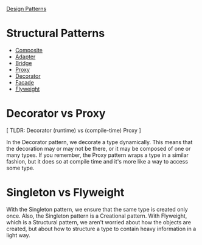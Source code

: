 [Design Patterns](../README.md)

# Structural Patterns
- [Composite](./composite/README.md)
- [Adapter](./adapter/README.md)
- [Bridge](./bridge/README.md)
- [Proxy](./proxy/README.md)
- [Decorator](./decorator/README.md)
- [Facade](./facade/README.md)
- [Flyweight](./flyweight/README.md)


# Decorator vs Proxy
[ TLDR: Decorator (runtime) vs (compile-time) Proxy ]

In the Decorator pattern, we decorate a type dynamically. This means that the decoration may or may not be there, or it may be composed of one or many types. If you remember, the Proxy pattern wraps a type in a similar fashion, but it does so at compile time and it's more like a way to access some type.

# Singleton vs Flyweight
With the Singleton pattern, we ensure that the same type is created only once. Also, the Singleton pattern is a Creational pattern. With Flyweight, which is a Structural pattern, we aren't worried about how the objects are created, but about how to structure a type to contain heavy information in a light way.